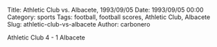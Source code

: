 Title: Athletic Club vs. Albacete, 1993/09/05
Date: 1993/09/05 00:00
Category: sports
Tags: football, football scores, Athletic Club, Albacete
Slug: athletic-club-vs-albacete
Author: carbonero


Athletic Club 4 - 1 Albacete
